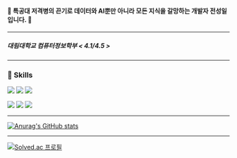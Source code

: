 #### 🎯 특공대 저격병의 끈기로 데이터와 AI뿐만 아니라 모든 지식을 갈망하는 개발자 전성일입니다. 🎯

<hr>

##### 대림대학교 컴퓨터정보학부 < 4.1/4.5 >

<hr>

### 📙 Skills

<img src="https://img.shields.io/badge/python-yellow.svg?&style=for-the-badge&logo=python&logoColor=#3776AB" /> <img src="https://img.shields.io/badge/C++-%2300599C.svg?&style=for-the-badge&logo=cplusplus&logoColor=white" /> <img src="https://img.shields.io/badge/tensorflow-%23FF6F00.svg?&style=for-the-badge&logo=tensorflow&logoColor=white" />


<img src="https://img.shields.io/badge/fastapi-%23009688.svg?&style=for-the-badge&logo=fastapi&logoColor=white" /> <img src="https://img.shields.io/badge/flask-%23000000.svg?&style=for-the-badge&logo=flask&logoColor=white" /> <img src="https://img.shields.io/badge/react-%2361DAFB.svg?&style=for-the-badge&logo=react&logoColor=black" />

<hr>

[![Anurag's GitHub stats](https://github-readme-stats.vercel.app/api?username=1di0t&show_icons=true&theme=radical)](https://github.com/anuraghazra/github-readme-stats)

<hr>

[![Solved.ac 프로필](http://mazassumnida.wtf/api/v2/generate_badge?boj=1di0t)](https://solved.ac/1di0t)

